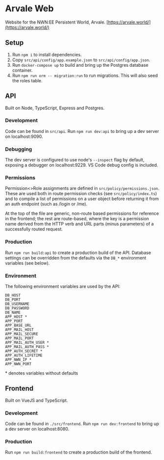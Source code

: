 # Arvale Web

Website for the NWN:EE Persistent World, Arvale. [https://arvale.world/](https://arvale.world/)

## Setup

1) Run `npm i` to install dependencies.
2) Copy `src/api/config/app.example.json` to `src/api/config/app.json`.
3) Run `docker-compose up` to build and bring up the Postgres database container.
4) Run `npm run orm -- migration:run` to run migrations. This will also seed the roles table.

## API

Built on Node, TypeScript, Express and Postgres.

### Development

Code can be found in `src/api`. Run `npm run dev:api` to bring up a dev server on localhost:9090.

### Debugging

The dev server is configured to use node's `--inspect` flag by default, exposing a debugger on localhost:9229. VS Code debug config is included.

### Permissions

Permission<>Role assignments are defined in `src/policy/permissions.json`. These are used both in route permission checks (see `src/policy/index.ts`) and to compile a list of permissions on a user object before returning it from an auth endpoint (such as /login or /me).

At the top of the file are generic, non-route based permissions for reference in the frontend; the rest are route-based, where the key is a permission name derived from the HTTP verb and URL parts (minus parameters) of a successfully routed request.

### Production

Run `npm run build:api` to create a production build of the API. Database settings can be overridden from the defaults via the `DB_*` environment variables (see below).

### Environment

The following environment variables are used by the API:

```
DB_HOST
DB_PORT
DB_USERNAME
DB_PASSWORD
DB_NAME
APP_HOST *
APP_PORT
APP_BASE_URL
APP_MAIL_HOST
APP_MAIL_SECURE
APP_MAIL_PORT
APP_MAIL_AUTH_USER *
APP_MAIL_AUTH_PASS *
APP_AUTH_SECRET *
APP_AUTH_LIFETIME
APP_NWN_IP *
APP_NWN_PORT
```

\* denotes variables without defaults

## Frontend

Built on VueJS and TypeScript.

### Development

Code can be found in `./src/frontend`. Run `npm run dev:frontend` to bring up a dev server on localhost:8080.

### Production

Run `npm run build:frontend` to create a production build of the frontend.
